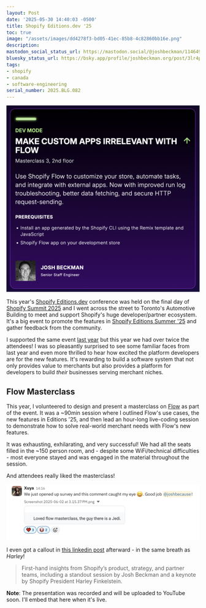 ```yaml
---
layout: Post
date: '2025-05-30 14:40:03 -0500'
title: Shopify Editions.dev '25
toc: true
image: "/assets/images/dd4278f3-bd05-41ec-85b8-4c82860bb16e.png"
description:
mastodon_social_status_url: https://mastodon.social/@joshbeckman/114649662829962404
bluesky_status_url: https://bsky.app/profile/joshbeckman.org/post/3lr4pqornr22m
tags:
- shopify
- canada
- software-engineering
serial_number: 2025.BLG.082
---
```

<img width="760" alt="flow masterclass schedule slide" src="/assets/images/dd4278f3-bd05-41ec-85b8-4c82860bb16e.png" />

This year's [Shopify Editions.dev](https://editions.dev/pages/editions-dev) conference was held on the final day of [Shopify Summit 2025](https://www.joshbeckman.org/blog/traveling/shopify-summit-2025) and I went across the street to Toronto's Automotive Building to meet and support Shopify's huge developer/partner ecosystem. It's a big event to promote the features in [Shopify Editions Summer '25](https://www.joshbeckman.org/blog/shopify-editions-summer-25) and gather feedback from the community.

I supported the same event [last year](https://www.joshbeckman.org/blog/traveling/shopify-summit-2024) but this year we had over twice the attendees! I was so pleasantly surprised to see some familiar faces from last year and even more thrilled to hear how excited the platform developers are for the new features. It's rewarding to build a software system that not only provides value to merchants but also provides a platform for developers to build _their_ businesses serving merchant niches.

## Flow Masterclass

This year, I volunteered to design and present a masterclass on [Flow](https://www.shopify.com/flow) as part of the event. It was a ~90min session where I outlined Flow's use cases, the new features in Editions '25, and then lead an hour-long live-coding session to demonstrate how to solve real-world merchant needs with Flow's new features.

It was exhausting, exhilarating, and very successful! We had all the seats filled in the ~150 person room, and - despite some WiFi/technical difficulties - most everyone stayed and was engaged in the material throughout the session.

And attendees really liked the masterclass!

<img width="689" alt="Attendee survey feedback: loved flow masterclass, the guy there is a Jedi" src="/assets/images/12feb85b-f73b-47fb-84dd-2812b96c62d0.png" />

I even got a callout in [this linkedin post](https://www.linkedin.com/pulse/circle-21st-edition-shop-circle-limsf/?trackingId=YbHROY34RLuZUNvS%2BGqgSw%3D%3D#:~:text=teams%2C%20including%20a-,standout,-session%20by%20Josh) afterward - in the same breath as _Harley_!

> First-hand insights from Shopify’s product, strategy, and partner teams, including a standout session by Josh Beckman and a keynote by Shopify President Harley Finkelstein.

**Note**: The presentation was recorded and will be uploaded to YouTube soon. I'll embed that here when it's live.
